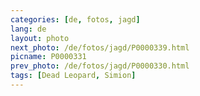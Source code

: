 ```yaml
---
categories: [de, fotos, jagd]
lang: de
layout: photo
next_photo: /de/fotos/jagd/P0000339.html
picname: P0000331
prev_photo: /de/fotos/jagd/P0000330.html
tags: [Dead Leopard, Simion]
---
```

